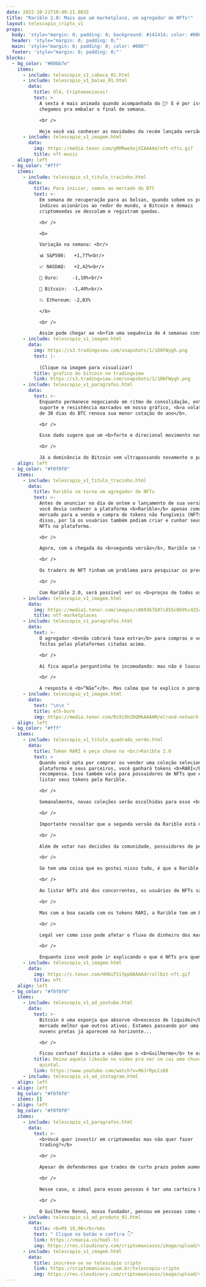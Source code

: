 ```yaml
---
date: 2022-10-21T10:49:11.883Z
title: "Rarible 2.0: Mais que um marketplace, um agregador de NFTs!"
layout: telescopio_cripto_v1
props:
  body: 'style="margin: 0; padding: 0; background: #141414; color: #000"'
  header: 'style="margin: 0; padding: 0;"'
  main: 'style="margin: 0; padding: 0; color: #000"'
  footer: 'style="margin: 0; padding: 0;"'
blocks:
  - bg_color: "#00bb7e"
    items:
      - include: telescopio_v1_cabeca_01.html
      - include: telescopio_v1_balao_01.html
        data:
          title: Olá, Criptomaníacos!
          text: >
            A sexta é mais animada quando acompanhada do 🔭! E é por isso que
            chegamos pra embalar o final de semana.

            <br />

            Hoje você vai conhecer as novidades da recém lançada versão do <b>Rarible</b>, um dos mais famosos mercados de NFTs.
      - include: telescopio_v1_imagem.html
        data:
          img: https://media.tenor.com/gRMRweXojXIAAAAd/nft-nfts.gif
          title: nft-music
    align: left
  - bg_color: "#fff"
    items:
      - include: telescopio_v1_titulo_tracinho.html
        data:
          title: Para iniciar, vamos ao mercado do BTC
          text: >-
            Em semana de recuperação para as bolsas, quando sobem os principais
            índices acionários ao redor do mundo, o Bitcoin e demais
            criptomoedas se descolam e registram quedas.

            <br />

            <b>

            Variação na semana: <br/>

            📊 S&P500:	+1,77%<br/>

            📈 NASDAQ:	+2,42%<br/>

            🥇 Ouro:		-1,10%<br/>

            👑 Bitcoin:	-1,40%<br/>

            📉 Ethereum:	-2,03%

            </b>

            <br />

            Assim pode chegar ao <b>fim uma sequência de 4 semanas consecutivas</b> em que o Bitcoin vinha superando a performance dos índices americanos.
      - include: telescopio_v1_imagem.html
        data:
          img: https://s3.tradingview.com/snapshots/1/1D6FWygh.png
          text: |-
            
            (Clique na imagem para visualizar)
          title: grafico do bitcoin no tradingview
          link: https://s3.tradingview.com/snapshots/1/1D6FWygh.png
      - include: telescopio_v1_paragrafos.html
        data:
          text: >-
            Enquanto permanece negociando em ritmo de consolidação, entre o
            suporte e resistência marcados em nosso gráfico, <b>a volatilidade
            de 30 dias do BTC renova sua menor cotação do ano</b>.

            <br />

            Esse dado sugere que um <b>forte e direcional movimento nos preços pode ser iminente</b>, rompendo os níveis mencionados e dando maiores indicativos sobre o futuro das cotações.

            <br />

            Já a dominância do Bitcoin vem ultrapassando novamente o patamar dos 42%, indicando preferência dos investidores pelo principal ativo do mercado nesse momento de indecisão.
    align: left
  - bg_color: "#f0f0f0"
    items:
      - include: telescopio_v1_titulo_tracinho.html
        data:
          title: Rarible se torna um agregador de NFTs
          text: >-
            Antes de anunciar no dia de ontem o lançamento de sua versão 2.0,
            você devia conhecer a plataforma <b>Rarible</b> apenas como um
            mercado para a venda e compra de tokens não fungíveis (NFTs). Além
            disso, por lá os usuários também podiam criar e cunhar seus próprios
            NFTs na plataforma.

            <br />

            Agora, com a chegada da <b>segunda versão</b>, Rarible se tornou um <b>agregador único</b> onde você pode listar seus NFTs e ganhar recompensas em RARI, token nativo do ecossistema.

            <br />

            Os traders de NFT tinham um problema para pesquisar os preços de suas coleções preferidas, já que eles <b>precisavam ir em cada um dos principais mercados</b> de tokens não-fungíveis para descobrir o melhor preço praticado em cada plataforma.

            <br />

            Com Rarible 2.0, será possível ver os <b>preços de todos os grandes marketplaces em um mesmo lugar</b>: Rarible e seus parceiros, OpenSea, LooksRare, X2Y2 e Sudoswap.
      - include: telescopio_v1_imagem.html
        data:
          img: https://media1.tenor.com/images/c869367b07c855c0b95c425a4c06d3e2/tenor.gif
          title: ntf-marketplaces
      - include: telescopio_v1_paragrafos.html
        data:
          text: >-
            O agregador <b>não cobrará taxa extra</b> para compras e vendas
            feitas pelas plataformas citadas acima.

            <br />

            Aí fica aquela perguntinha te incomodando: mas não é loucura os NFTs dos concorrentes estarem à disposição dos usuários sem cobrar nada por isso?!?!

            <br />

            A resposta é <b>“Não”</b>. Mas calma que te explico o porquê!
      - include: telescopio_v1_imagem.html
        data:
          text: "\n\n "
          title: eth-burn
          img: https://media.tenor.com/RzXi9h2DQMkAAAAM/elrond-network-error404.gif
    align: left
  - bg_color: "#fff"
    items:
      - include: telescopio_v1_titulo_quadrado_verde.html
        data:
          title: Token RARI é peça chave no <br/>Rarible 2.0
          text: >
            Quando você opta por comprar ou vender uma coleção selecionada pela
            plataforma e seus parceiros, você ganhará tokens <b>RARI</b> como
            recompensa. Isso também vale para possuidores de NFTs que escolherem
            listar seus tokens pela Rarible.

            <br />

            Semanalmente, novas coleções serão escolhidas para esse <b>programa de recompensas</b>. E quem escolherá as novas coleções com o incentivo dos tokens é a própria comunidade, já que o RARI serve como <b>token de governança</b>.

            <br />

            Importante ressaltar que a segunda versão da Rarible está disponível apenas na rede <b>Ethereum</b>, por enquanto. RARI é um token do tipo ERC-20.

            <br />

            Além de votar nas decisões da comunidade, possuidores de pelo menos <b>100 dólares em RARI deverão receber conteúdo e itens exclusivos</b>. Mas aí precisamos ficar acompanhando o projeto para saber mais sobre essas novidades.

            <br />

            Se tem uma coisa que eu gostei nisso tudo, é que a Rarible mostrou que <b>é possível criar soluções que impactem todo o ecossistema, sem perder diferencial em seu produto</b>.

            <br />

            Ao listar NFTs até dos concorrentes, os usuários de NFTs sabem que agora haverá um local para reunir pesquisas sobre o mercado e <b>economizar um bom tempo na pesquisa de preços</b>. 

            <br />

            Mas com a boa sacada com os tokens RARI, a Rarible tem um bom apelo para que, por livre iniciativa, os participantes desse mercado escolham sua plataforma.

            <br />

            Legal ver como isso pode afetar o fluxo de dinheiro dos marketplaces de NFTs, que hoje ainda é dominado pelo <b>OpenSea</b>. É esperar pra ver! 

            <br />

            Enquanto isso você pode ir explicando o que é NFTs pra quem continua confuso sobre o assunto.
      - include: telescopio_v1_imagem.html
        data:
          img: https://c.tenor.com/HH6iP2iYpp0AAAAd/rollbit-nft.gif
          title: nft
    align: left
  - bg_color: "#f0f0f0"
    items:
      - include: telescopio_v1_ad_youtube.html
        data:
          text: >-
            Bitcoin é uma esponja que absorve <b>excesso de liquidez</b> do
            mercado melhor que outros ativos. Estamos passando por uma seca, mas
            nuvens pretas já aparecem no horizonte...

            <br />

            Ficou confuso? Assista o vídeo que o <b>Guilherme</b> te explica!
          title: Deixa aquele likezão no vídeo pra ver se cai uma chuva de BTC no meu
            quintal.
          link: https://www.youtube.com/watch?v=96JrRpLCs68
      - include: telescopio_v1_ad_instagram.html
    align: left
  - align: left
    bg_color: "#f0f0f0"
    items: []
  - align: left
    bg_color: "#f0f0f0"
    items:
      - include: telescopio_v1_paragrafos.html
        data:
          text: >-
            <b>Você quer investir em criptomoedas mas não quer fazer
            trading?</b>

            <br />

            Apesar de defendermos que trades de curto prazo podem aumentar sua rentabilidade, entendemos que nem todo mundo tem o tempo disponível pra operar.

            <br />

            Nesse caso, o ideal para essas pessoas é ter uma carteira bem fundamentada para o longo prazo, cujo objetivo seja acumular Bitcoins.

            <br />

            O Guilherme Rennó, nosso fundador, pensou em pessoas como você e decidiu criar a Carteira HODL, voltada para quem quer dar o primeiro passo no mercado cripto sem se preocupar em operar todo dia.
      - include: telescopio_v1_ad_produto_01.html
        data:
          title: <b>R$ 19,90</b>/mês
          text: " Clique no botão e confira 👇"
          link: https://cmania.co/hodl-tc
          img: https://res.cloudinary.com/criptomaniacos/image/upload/v1661372975/telescopio/produtos/logo_carteira_hodl_mhzjq6.png
      - include: telescopio_v1_imagem.html
        data:
          title: inscreva-se no telescópio cripto
          link: https://criptomaniacos.com.br/telescopio-cripto
          img: https://res.cloudinary.com/criptomaniacos/image/upload/v1662133224/telescopio/inscreva-se-telescopio.png
---
```

